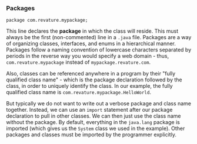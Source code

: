 ### Packages
```
package com.revature.mypackage;
```
This line declares the **package** in which the class will reside. This must always be the first (non-commented) line in a `.java` file. Packages are a way of organizing classes, interfaces, and enums in a hierarchical manner. Packages follow a naming convention of lowercase characters separated by periods in the reverse way you would specify a web domain - thus, `com.revature.mypackage` instead of `mypackage.revature.com`.

Also, classes can be referenced anywhere in a program by their "fully qualified class name" - which is the package declaration followed by the class, in order to uniquely identify the class. In our example, the fully qualified class name is `com.revature.mypackage.HelloWorld`.

But typically we do not want to write out a verbose package and class name together. Instead, we can use an `import` statement after our package declaration to pull in other classes. We can then just use the class name without the package. By default, everything in the `java.lang` package is imported (which gives us the `System` class we used in the example). Other packages and classes must be imported by the programmer explicitly.